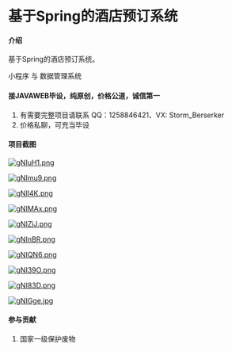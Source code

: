 # 基于Spring的酒店预订系统

#### 介绍
基于Spring的酒店预订系统。

小程序 与 数据管理系统

#### 接JAVAWEB毕设，纯原创，价格公道，诚信第一

1.  有需要完整项目请联系 QQ：1258846421、VX: Storm_Berserker
2.  价格私聊，可充当毕设


#### 项目截图

[![gNIuH1.png](https://z3.ax1x.com/2021/05/10/gNIuH1.png)](https://imgtu.com/i/gNIuH1)

[![gNImu9.png](https://z3.ax1x.com/2021/05/10/gNImu9.png)](https://imgtu.com/i/gNImu9)

[![gNIl4K.png](https://z3.ax1x.com/2021/05/10/gNIl4K.png)](https://imgtu.com/i/gNIl4K)

[![gNIMAx.png](https://z3.ax1x.com/2021/05/10/gNIMAx.png)](https://imgtu.com/i/gNIMAx)

[![gNIZjJ.png](https://z3.ax1x.com/2021/05/10/gNIZjJ.png)](https://imgtu.com/i/gNIZjJ)

[![gNInBR.png](https://z3.ax1x.com/2021/05/10/gNInBR.png)](https://imgtu.com/i/gNInBR)

[![gNIQN6.png](https://z3.ax1x.com/2021/05/10/gNIQN6.png)](https://imgtu.com/i/gNIQN6)

[![gNI39O.png](https://z3.ax1x.com/2021/05/10/gNI39O.png)](https://imgtu.com/i/gNI39O)

[![gNI83D.png](https://z3.ax1x.com/2021/05/10/gNI83D.png)](https://imgtu.com/i/gNI83D)

[![gNIGge.jpg](https://z3.ax1x.com/2021/05/10/gNIGge.jpg)](https://imgtu.com/i/gNIGge)


#### 参与贡献

1.  国家一级保护废物
